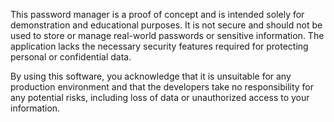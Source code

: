 This password manager is a proof of concept and is intended solely for demonstration and educational purposes. It is not secure and should not be used to store or manage real-world passwords or sensitive information. The application lacks the necessary security features required for protecting personal or confidential data.

By using this software, you acknowledge that it is unsuitable for any production environment and that the developers take no responsibility for any potential risks, including loss of data or unauthorized access to your information.

